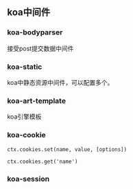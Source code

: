 ## koa中间件

### koa-bodyparser

接受post提交数据中间件

### koa-static

koa中静态资源中间件，可以配置多个。

### koa-art-template

koa引擎模板

### koa-cookie

`ctx.cookies.set(name, value, [options])`

`ctx.cookies.get('name')`

### koa-session
